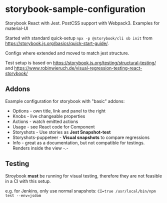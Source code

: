 # storybook-sample-configuration

Storybook React with Jest. PostCSS support with Webpack3. Examples for material-UI

Started with standard quick-setup `npx -p @storybook/cli sb init` from https://storybook.js.org/basics/quick-start-guide/.

Configs where extended and moved to match jest structure.

Test setup is based on https://storybook.js.org/testing/structural-testing/ and https://www.robinwieruch.de/visual-regression-testing-react-storybook/

## Addons

Example configuration for storybook with "basic" addons:
* Options - own title, link and panel to the right
* Knobs   - live changeable properties
* Actions - watch emitted actions
* Usage   - see React code for Component
* Storyshots  - Use stories as **Jest Snapshot-test**
* Storyshots-puppeteer  - **Visual snapshots** to compare regressions
* Info    - great as a documentation, but not compatible for testings. Renders inside the view -.-

## Testing
Stroybook **must** be running for visual testing, therefore they are not feasible in a CI with this setup.

e.g. for Jenkins, only use normal snapshots: `CI=true /usr/local/bin/npm test --env=jsdom`
